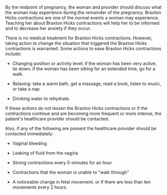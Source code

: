 By the midpoint of pregnancy, the woman and provider should discuss what the woman may experience during the remainder of the pregnancy. Braxton Hicks contractions are one of the normal events a woman may experience. Teaching her about Braxton Hicks contractions will help her to be informed and to decrease her anxiety if they occur.

There is no medical treatment for Braxton Hicks contractions. However, taking action to change the situation that triggered the Braxton Hicks contractions is warranted. Some actions to ease Braxton Hicks contractions include:

- Changing position or activity level: if the woman has been very active, lie down; if the woman has been sitting for an extended time, go for a walk.

- Relaxing: take a warm bath, get a massage, read a book, listen to music, or take a nap.

- Drinking water to rehydrate.

If these actions do not lessen the Braxton Hicks contractions or if the contractions continue and are becoming more frequent or more intense, the patient's healthcare provider should be contacted.

Also, if any of the following are present the healthcare provider should be contacted immediately:

- Vaginal bleeding

- Leaking of fluid from the vagina

- Strong contractions every 5-minutes for an hour

- Contractions that the woman is unable to "walk through"

- A noticeable change in fetal movement, or if there are less than ten movements every 2 hours.
